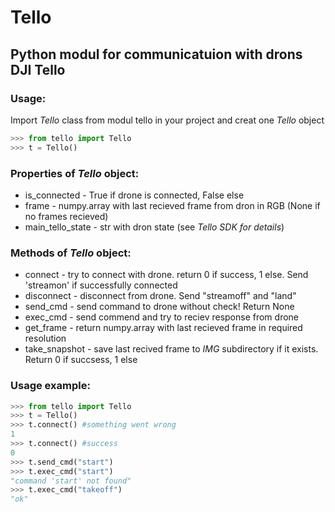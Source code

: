 # Tello
## Python modul for communicatuion with drons DJI Tello

### Usage:
Import _Tello_ class from modul tello in your project and creat one _Tello_ object

```python
>>> from tello import Tello
>>> t = Tello()
```

### Properties of _Tello_ object:
- is_connected - True if drone is connected, False else
- frame - numpy.array with last recieved frame from dron in RGB (None if no frames recieved)
- main_tello_state - str with dron state (see _Tello SDK for details_)

### Methods of _Tello_ object:
- connect - try to connect with drone. return 0 if success, 1 else. Send 'streamon' if successfully connected
- disconnect - disconnect from drone. Send "streamoff" and "land"
- send_cmd - send command to drone without check! Return None
- exec_cmd - send commend and try to reciev response from drone
- get_frame - return numpy.array with last recieved frame in required resolution
- take_snapshot - save last recived frame to _IMG_ subdirectory if it exists. Return 0 if succsess, 1 else

### Usage example:
```python
>>> from tello import Tello
>>> t = Tello()
>>> t.connect() #something went wrong
1
>>> t.connect() #success
0
>>> t.send_cmd("start")
>>> t.exec_cmd("start")
"command 'start' not found"
>>> t.exec_cmd("takeoff")
"ok"
```
